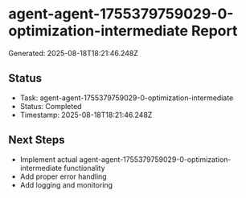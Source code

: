 # agent-agent-1755379759029-0-optimization-intermediate Report

Generated: 2025-08-18T18:21:46.248Z

## Status
- Task: agent-agent-1755379759029-0-optimization-intermediate
- Status: Completed
- Timestamp: 2025-08-18T18:21:46.248Z

## Next Steps
- Implement actual agent-agent-1755379759029-0-optimization-intermediate functionality
- Add proper error handling
- Add logging and monitoring

